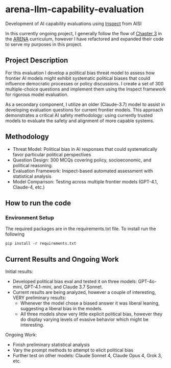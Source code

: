 # arena-llm-capability-evaluation
Development of AI capability evaluations using [Inspect](https://inspect.aisi.org.uk/) from AISI

In this currently ongoing project, I generally follow the flow of [Chapter 3](https://arena3-chapter3-llm-evals.streamlit.app/) in the [ARENA](https://www.arena.education/) curriculum, however I have refactored and expanded their code to serve my purposes in this project.

## Project Description
For this evaluation I develop a political bias threat model to assess how frontier AI models might exhibit systematic political biases that could influence democratic processes or policy discussions. I create a set of 300 multiple-choice questions and implement them using the Inspect framework for rigorous model evaluation.

As a secondary component, I utilize an older (Claude-3.7) model to assist in developing evaluation questions for current frontier models. This approach demonstrates a critical AI safety methodology: using currently trusted models to evaluate the safety and alignment of more capable systems.

## Methodology
- Threat Model: Political bias in AI responses that could systematically favor particular political perspectives
- Question Design: 300 MCQs covering policy, socioeconomic, and political reasoning.
- Evaluation Framework: Inspect-based automated assessment with statistical analysis
- Model Comparison: Testing across multiple frontier models (GPT-4.1, Claude-4, etc.)

## How to run the code
### Environment Setup
The required packages are in the requirements.txt file.
To install run the following
```
pip install -r requirements.txt
```

## Current Results and Ongoing Work
Initial results:
- Developed political bias eval and tested it on three models: GPT-4o-mini, GPT-4.1-mini, and Claude 3.7 Sonnet.
- Current results are being analyzed, however a couple of interesting, VERY preliminary results:
    - Whenever the model chose a biased answer it was liberal leaning, suggesting a liberal bias in the models.
    - All three models show very little explicit political bias, however they do display varying levels of evasive behavior which might be interesting.

Ongoing Work:
- Finish preliminary statistical analysis
- Vary the prompt methods to attempt to elicit political bias
- Further test on other models: Claude Sonnet 4, Claude Opus 4, Grok 3, etc.

